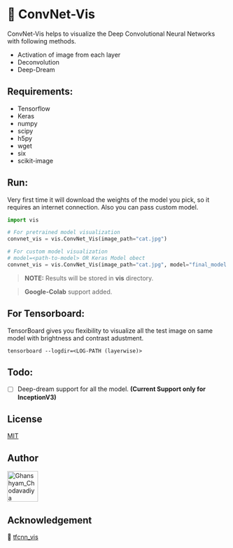 # :milky_way: ConvNet-Vis

ConvNet-Vis helps to visualize the Deep Convolutional Neural Networks with following methods.

- Activation of image from each layer
- Deconvolution
- Deep-Dream

## Requirements:
* Tensorflow
* Keras
* numpy
* scipy
* h5py
* wget
* six
* scikit-image

## Run:
Very first time it will download the weights of the model you pick, so it requires an internet connection. Also you can pass custom model.

```python
import vis

# For pretrained model visualization
convnet_vis = vis.ConvNet_Vis(image_path="cat.jpg")

# For custom model visualization
# model=<path-to-model> OR Keras Model obect
convnet_vis = vis.ConvNet_Vis(image_path="cat.jpg", model="final_model.hdf5")
```

> **NOTE:** Results will be stored in **vis** directory.

> **Google-Colab** support added. 

## For Tensorboard:

TensorBoard gives you flexibility to visualize all the test image on same model with brightness and contrast adustment.

```
tensorboard --logdir=<LOG-PATH (layerwise)>
```

## Todo:

- [ ] Deep-dream support for all the model. **(Current Support only for InceptionV3)**

## License
[MIT](https://choosealicense.com/licenses/mit/)

## Author

[<img src="https://avatars3.githubusercontent.com/u/24426731?s=460&v=4" width="70" height="70" alt="Ghanshyam_Chodavadiya">](https://github.com/CG1507)

## Acknowledgement

:green_heart: [tfcnn_vis](https://github.com/InFoCusp/tf_cnnvis)
